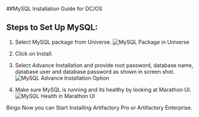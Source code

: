##MySQL Installation Guide for DC/OS

## Steps to Set Up MySQL:

1. Select MySQL package from Universe.
![MySQL Package in Universe](https://raw.githubusercontent.com/JFrogDev/artifactory-dcos/master/images/Universe_MySQL.png)

2. Click on Install.

3. Select Advance Installation and provide root password, database name, database user and  database password as shown in screen shot.
![MySQL Advance Installation Option](https://raw.githubusercontent.com/JFrogDev/artifactory-dcos/master/images/MySQL_Install_Options.png)

4. Make sure MySQL is running and its healthy by looking at Marathon UI.
![MySQL Health in Marathon UI](https://raw.githubusercontent.com/JFrogDev/artifactory-dcos/master/images/MySQL_Health.png)


Bingo Now you can Start Installing Artifactory Pro or Artifactory Enterprise.